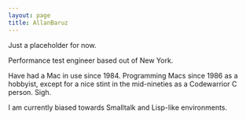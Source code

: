 ```yaml
---
layout: page
title: AllanBaruz
---
```




Just a placeholder for now.

Performance test engineer based out of New York.

Have had a Mac in use since 1984. Programming Macs since 1986 as a hobbyist, except for a nice stint in the mid-nineties as a Codewarrior C person. Sigh.

I am currently biased towards Smalltalk and Lisp-like environments.

